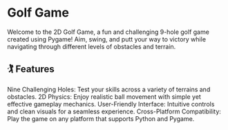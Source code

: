 # Golf Game
Welcome to the 2D Golf Game, a fun and challenging 9-hole golf game created using Pygame! Aim, swing, and putt your way to victory while navigating through different levels of obstacles and terrain.

## 🏌️ Features
Nine Challenging Holes: Test your skills across a variety of terrains and obstacles.
2D Physics: Enjoy realistic ball movement with simple yet effective gameplay mechanics.
User-Friendly Interface: Intuitive controls and clean visuals for a seamless experience.
Cross-Platform Compatibility: Play the game on any platform that supports Python and Pygame.
